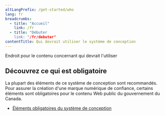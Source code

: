 ```yaml
---
altLangPrefix: /get-started/who
lang: fr
breadcrumbs:
  - title: "Accueil"
    link: /fr
  - title: "Débuter
    link: "/fr/debuter"
contentTitle: Qui devrait utiliser le système de conception
---
```

<p>Endroit pour le contenu concernant qui devrait l'utiliser</p>

<section>
  <h2 id="obligatoire">Découvrez ce qui est obligatoire</h2>
  <p>La plupart des éléments de ce système de conception sont recommandés. Pour assurer la création d'une marque numérique de confiance, certains éléments sont obligatoires pour le contenu Web public du gouvernement du Canada.</p>
  <ul>
    <li><a href="https://www.canada.ca/fr/secretariat-conseil-tresor/services/communications-gouvernementales/specifications-contenu-architecture-information-canada/elements-obligatoires.html"> Éléments obligatoires du système de conception</a></li>
  </ul>
</section>
